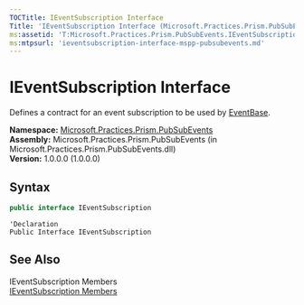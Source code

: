 ```yaml
---
TOCTitle: IEventSubscription Interface
Title: 'IEventSubscription Interface (Microsoft.Practices.Prism.PubSubEvents)'
ms:assetid: 'T:Microsoft.Practices.Prism.PubSubEvents.IEventSubscription'
ms:mtpsurl: 'ieventsubscription-interface-mspp-pubsubevents.md'
---
```


# IEventSubscription Interface

Defines a contract for an event subscription to be used by [EventBase](https://review.docs.microsoft.com/en-us/patterns-practices/reference/eventbase-class-mspp-pubsubevents).

**Namespace:** [Microsoft.Practices.Prism.PubSubEvents](https://review.docs.microsoft.com/en-us/patterns-practices/reference/mspp-pubsubevents-namespace)  
**Assembly:** Microsoft.Practices.Prism.PubSubEvents (in Microsoft.Practices.Prism.PubSubEvents.dll)  
**Version:** 1.0.0.0 (1.0.0.0)

## Syntax

```C#
public interface IEventSubscription
```

```VB
'Declaration
Public Interface IEventSubscription
``` 

## See Also

IEventSubscription Members  
[IEventSubscription Members](https://review.docs.microsoft.com/en-us/patterns-practices/reference/mspp-pubsubevents-namespace)  